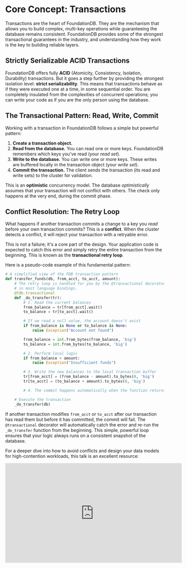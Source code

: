 # Core Concept: Transactions

<!-- toc -->

Transactions are the heart of FoundationDB. They are the mechanism that allows you to build complex, multi-key operations while guaranteeing the database remains consistent. FoundationDB provides some of the strongest transactional guarantees in the industry, and understanding how they work is the key to building reliable layers.

## Strictly Serializable ACID Transactions

FoundationDB offers fully **ACID** (Atomicity, Consistency, Isolation, Durability) transactions. But it goes a step further by providing the strongest isolation level: **strict serializability**. This means that transactions behave as if they were executed one at a time, in some sequential order. You are completely insulated from the complexities of concurrent operations; you can write your code as if you are the only person using the database.

## The Transactional Pattern: Read, Write, Commit

Working with a transaction in FoundationDB follows a simple but powerful pattern:

1.  **Create a transaction object.**
2.  **Read from the database.** You can read one or more keys. FoundationDB remembers which keys you've read (your *read set*).
3.  **Write to the database.** You can write one or more keys. These writes are buffered locally in the transaction object (your *write set*).
4.  **Commit the transaction.** The client sends the transaction (its read and write sets) to the cluster for validation.

This is an **optimistic** concurrency model. The database *optimistically* assumes that your transaction will not conflict with others. The check only happens at the very end, during the commit phase.

## Conflict Resolution: The Retry Loop

What happens if another transaction commits a change to a key you *read* before your own transaction commits? This is a **conflict**. When the cluster detects a conflict, it will reject your transaction with a retryable error.

This is not a failure; it's a core part of the design. Your application code is expected to catch this error and simply retry the entire transaction from the beginning. This is known as the **transactional retry loop**.

Here is a pseudo-code example of this fundamental pattern:

```python
# A simplified view of the FDB transaction pattern
def transfer_funds(db, from_acct, to_acct, amount):
    # The retry loop is handled for you by the @transactional decorator
    # in most language bindings.
    @fdb.transactional
    def _do_transfer(tr):
        # 1. Read the current balances
        from_balance = tr[from_acct].wait()
        to_balance = tr[to_acct].wait()

        # If we read a null value, the account doesn't exist
        if from_balance is None or to_balance is None:
            raise Exception("Account not found")

        from_balance = int.from_bytes(from_balance, 'big')
        to_balance = int.from_bytes(to_balance, 'big')

        # 2. Perform local logic
        if from_balance < amount:
            raise Exception("Insufficient funds")

        # 3. Write the new balances to the local transaction buffer
        tr[from_acct] = (from_balance - amount).to_bytes(8, 'big')
        tr[to_acct] = (to_balance + amount).to_bytes(8, 'big')

        # 4. The commit happens automatically when the function returns

    # Execute the transaction
    _do_transfer(db)
```

If another transaction modifies `from_acct` or `to_acct` after our transaction has read them but before it has committed, the commit will fail. The `@transactional` decorator will automatically catch the error and re-run the `_do_transfer` function from the beginning. This simple, powerful loop ensures that your logic always runs on a consistent snapshot of the database.

For a deeper dive into how to avoid conflicts and design your data models for high-contention workloads, this talk is an excellent resource:

<iframe width="560" height="315" src="https://www.youtube.com/embed/2HiIgbxtx0c" title="YouTube video player" frameborder="0" allow="accelerometer; autoplay; clipboard-write; encrypted-media; gyroscope; picture-in-picture" allowfullscreen></iframe>